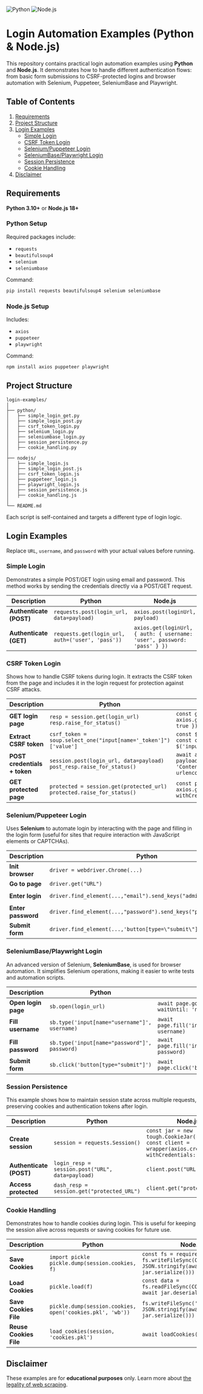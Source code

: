 ![Python](https://img.shields.io/badge/python-3.10+-blue)
![Node.js](https://img.shields.io/badge/node.js-18+-green)

# Login Automation Examples (Python & Node.js)

This repository contains practical login automation examples using **Python** and **Node.js**. It demonstrates how to handle different authentication flows: from basic form submissions to CSRF-protected logins and browser automation with Selenium, Puppeteer, SeleniumBase and Playwright.


## Table of Contents

1. [Requirements](#requirements)
2. [Project Structure](#project-structure)
3. [Login  Examples](#login-examples)
   - [Simple Login](#simple-login)
   - [CSRF Token Login](#csrf-token-login)
   - [Selenium/Puppeteer Login](#seleniumpuppeteer-login)
   - [SeleniumBase/Playwright Login](#seleniumbaseplaywright-login)
   - [Session Persistence](#session-persistence)
   - [Cookie Handling](#cookie-handling)
4. [Disclaimer](#disclaimer)


## Requirements

**Python 3.10+** or **Node.js 18+**

### Python Setup

Required packages include:

* `requests`
* `beautifulsoup4`
* `selenium`
* `seleniumbase`

Command: 

```bash
pip install requests beautifulsoup4 selenium seleniumbase
```

### Node.js Setup


Includes:

* `axios`
* `puppeteer`
* `playwright`

Command:

```bash
npm install axios puppeteer playwright
```

## Project Structure

```
login-examples/
│
├── python/
│   ├── simple_login_get.py
│   ├── simple_login_post.py
│   ├── csrf_token_login.py
│   ├── selenium_login.py
│   ├── seleniumbase_login.py      
│   ├── session_persistence.py
│   ├── cookie_handling.py
│
├── nodejs/
│   ├── simple_login.js
│   ├── simple_login_post.js
│   ├── csrf_token_login.js
│   ├── puppeteer_login.js
│   ├── playwright_login.js         
│   ├── session_persistence.js
│   ├── cookie_handling.js
│
└── README.md
```

Each script is self-contained and targets a different type of login logic.

##  Login Examples

Replace `URL`, `username`, and `password` with your actual values before running.

### Simple Login

Demonstrates a simple POST/GET login using email and password. This method works by sending the credentials directly via a POST/GET request.

| Description             | Python                                           | Node.js                                                                 |
| ----------------------- | -------------------------------------------- | ----------------------------------------------------------------- |
| **Authenticate (POST)** | `requests.post(login_url, data=payload)`         | `axios.post(loginUrl, payload)`                                         |
| **Authenticate (GET)**  | `requests.get(login_url, auth=('user', 'pass'))` | `axios.get(loginUrl, { auth: { username: 'user', password: 'pass' } })` |


### CSRF Token Login

Shows how to handle CSRF tokens during login. It extracts the CSRF token from the page and includes it in the login request for protection against CSRF attacks.


| Description                  | Python                                                                                    | Node.js                                                                                                                                        |
| ---------------------------- | ----------------------------------------------------------------------- | ------------------------------------------------------------------------------------------------------------------------- |
| **GET login page**           | `resp = session.get(login_url)`<br>`resp.raise_for_status()`                              | `const getResp = await axios.get(loginUrl, { withCredentials: true });`                                                                        |
| **Extract CSRF token**       | `csrf_token = soup.select_one("input[name='_token']")['value']`                           | `const $ = cheerio.load(getResp.data);`<br>`const csrf = $('input[name="_token"]').attr('value');`                                             |
| **POST credentials + token** | `session.post(login_url, data=payload)`<br>`post_resp.raise_for_status()`                 | `await axios.post(loginUrl, payload.toString(), { headers: { 'Content-Type': 'application/x-www-form-urlencoded' }, withCredentials: true });` |
| **GET protected page**       | `protected = session.get(protected_url)`<br>`protected.raise_for_status()`                | `const protectedResp = await axios.get(protectedUrl, { withCredentials: true });`                                                              |


### Selenium/Puppeteer Login

Uses **Selenium** to automate login by interacting with the page and filling in the login form (useful for sites that require interaction with JavaScript elements or CAPTCHAs).


| Description        | Python                                                            | Node.js                                                       |
| ------------------ | ----------------------------------------------------------------- | ------------------------------------------------------------- |
| **Init browser**   | `driver = webdriver.Chrome(...)`                                  | `const browser = await puppeteer.launch({ headless: true });` |
| **Go to page**     | `driver.get("URL")`                             | `await page.goto("URL")`                    |
| **Enter login**    | `driver.find_element(...,"email").send_keys("admin@example.com")` | `await page.type('input[name="email"]','admin@example.com')`  |
| **Enter password** | `driver.find_element(...,"password").send_keys("password")`       | `await page.type('input[name="password"]','password')`        |
| **Submit form**    | `driver.find_element(...,'button[type=\"submit\"]').click()`      | `await page.click('button[type=\"submit\"]')`                 |


### SeleniumBase/Playwright Login

An advanced version of Selenium, **SeleniumBase**, is used for browser automation. It simplifies Selenium operations, making it easier to write tests and automation scripts.

| Description            | Python        | Node.js                        |
| ------------------------ | --------------------------------------------- | ---------------------------------------------------------- |
| **Open login page**      | `sb.open(login_url)`                          | `await page.goto(login_url, { waitUntil: 'networkidle' })` |
| **Fill username**        | `sb.type('input[name="username"]', username)` | `await page.fill('input[name="username"]', username)`      |
| **Fill password**        | `sb.type('input[name="password"]', password)` | `await page.fill('input[name="password"]', password)`      |
| **Submit form**          | `sb.click('button[type="submit"]')`           | `await page.click('button[type="submit"]')`                |


### Session Persistence

This example shows how to maintain session state across multiple requests, preserving cookies and authentication tokens after login.


| Description             | Python                                                                   | Node.js                                                                                                                 |
| ----------------------- | ------------------------------------------------------------------------ | ----------------------------------------------------------------------------------------------------------------------- |
| **Create session**      | `session = requests.Session()`                                           | `const jar = new tough.CookieJar();`<br>`const client = wrapper(axios.create({ jar, withCredentials: true }));` |
| **Authenticate (POST)** | `login_resp = session.post("URL", data=payload)` | `client.post("URL", payload)`                                                                   |
| **Access protected**    | `dash_resp = session.get("protected_URL")`         | `client.get("protected_URL")`                                                                     |


### Cookie Handling

Demonstrates how to handle cookies during login. This is useful for keeping the session alive across requests or saving cookies for future use.

| Description            | Python                                                    | Node.js                                                                                                 |
| ---------------------- | --------------------------------------------------------- | ------------------------------------------------------------------------------------------------------- |
| **Save Cookies**       | `import pickle` <br> `pickle.dump(session.cookies, f)`    | `const fs = require('fs');` <br> `fs.writeFileSync(COOKIE_FILE, JSON.stringify(await jar.serialize()))` |
| **Load Cookies**       | `pickle.load(f)`                                          | `const data = fs.readFileSync(COOKIE_FILE);` <br> `await jar.deserialize(data)`                         |
| **Save Cookies File**  | `pickle.dump(session.cookies, open('cookies.pkl', 'wb'))` | `fs.writeFileSync('cookies.json', JSON.stringify(await jar.serialize()))`                               |
| **Reuse Cookies File** | `load_cookies(session, 'cookies.pkl')`                    | `await loadCookies()`                                                                                   |



## Disclaimer

These examples are for **educational purposes** only. Learn more about [the legality of web scraping]("https://hasdata.com/blog/is-web-scraping-legal").





